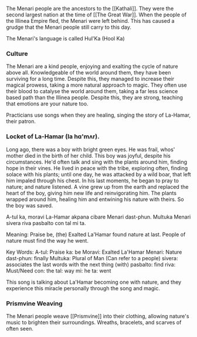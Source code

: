 The Menari people are the ancestors to the [[Kathali]]. They were the second largest nation at the time of [[The Great War]]. When the people of the Illinea Empire fled, the Menari were left behind. This has caused a grudge that the Menari people still carry to this day. 

The Menari's language is called Hul'Ka (Hool Ka)

### Culture
The Menari are a kind people, enjoying and exalting the cycle of nature above all. Knowledgeable of the world around them, they have been surviving for a long time. Despite this, they managed to increase their magical prowess, taking a more natural approach to magic.  They often use their blood to catalyse the world around them, taking a far less science based path than the Illinea people. Despite this, they are strong, teaching that emotions are your nature too.

Practicians use songs when they are healing, singing the story of La-Hamar, their patron.
### Locket of La-Hamar (la hɑ'mʌr).

Long ago, there was a boy with bright green eyes. He was frail, whos' mother died in the birth of her child. This boy was joyful, despite his circumstances. He'd often talk and sing with the plants around him, finding hope in their vines. He lived in peace with the tribe, exploring often, finding solace with his plants; until one day, he was attacked by a wild boar, that left him impaled through his chest. In his last moments, he began to pray to nature; and nature listened. A vine grew up from the earth and replaced the heart of the boy, giving him new life and reinvigorating him. The plants wrapped around him, healing him and entwining his nature with theirs. So the boy was saved. 

A-tul ka, moravi La-Hamar akpana cibare Menari dast-phun. Multuka Menari sivera riva pasbalto con tal mi ta.

Meaning: Praise be, (the) Exalted La'Hamar found nature at last. People of nature must find the way he went. 

Key Words:
A-tul: Praise
ka: be
Moravi: Exalted
La'Hamar
Menari: Nature
dast-phun: finally
Multuka: Plural of Man (Can refer to a people)
sivera: associates the last words with the next thing (with)
pasbalto: find
riva: Must/Need
con: the
tal: way
mi: he
ta: went

This song is talking about La'Hamar becoming one with nature, and they experience this miracle personally through the song and magic.

### Prismvine Weaving
The Menari people weave [[Prismvine]] into their clothing, allowing nature's music to brighten their surroundings. Wreaths, bracelets, and scarves of often seen.